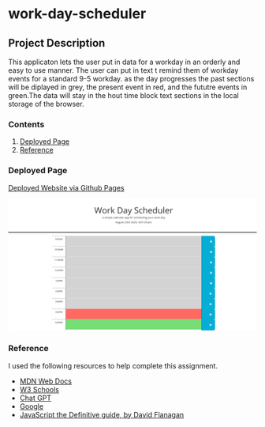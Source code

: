 # work-day-scheduler


##  Project Description
This applicaton lets the user put in data for a workday in an orderly and easy to use manner. The user can put in text t remind them 
of workday events for a standard 9-5 workday. as the day progresses the past sections will be diplayed in grey, the present event in red,
 and the fututre events in green.The data will stay in the hout time block text sections in the local storage of the browser.

### Contents

1. [Deployed Page](#deployed-page)
2. [Reference](#reference)

### Deployed Page
[Deployed Website via Github Pages](https://neuroventure.github.io/work-day-scheduler/)

![Deployed page Screenshot](./neuroventure.github.io_work-day-scheduler_.png)


### Reference

I used the following resources to help complete this assignment.
+ [MDN Web Docs](https://developer.mozilla.org/en-US/)
+ [W3 Schools](https://www.w3schools.com/)
+ [Chat GPT](https://chat.openai.com/)
+ [Google](google.com)
+ [JavaScript the Definitive guide, by David Flanagan](https://www.oreilly.com/library/view/javascript-the-definitive/9781491952016/)
